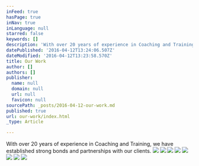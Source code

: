 ```yaml
---
inFeed: true
hasPage: true
inNav: true
inLanguage: null
starred: false
keywords: []
description: 'With over 20 years of experience in Coaching and Training, we have established strong bonds and partnerships with our clients.'
datePublished: '2016-04-12T13:24:06.507Z'
dateModified: '2016-04-12T13:23:58.570Z'
title: Our Work
author: []
authors: []
publisher:
  name: null
  domain: null
  url: null
  favicon: null
sourcePath: _posts/2016-04-12-our-work.md
published: true
url: our-work/index.html
_type: Article

---
```

With over 20 years of experience in Coaching and Training, we have established strong bonds and partnerships with our clients.
![](https://the-grid-user-content.s3-us-west-2.amazonaws.com/50bfb97a-6bfd-467e-9ae8-d2fcae1ea29a.jpg)
![](https://the-grid-user-content.s3-us-west-2.amazonaws.com/e7b8a4ac-2f62-4fd2-89c4-b1ae29730a39.jpg)
![](https://the-grid-user-content.s3-us-west-2.amazonaws.com/2cdb9ea8-e797-4cfd-b98d-06f2a63cd704.jpg)
![](https://s3-us-west-2.amazonaws.com/the-grid-img/p/8b32ef04724cc6a2bd34faae2a8de792445720a8.jpg)
![](https://the-grid-user-content.s3-us-west-2.amazonaws.com/3169059c-8baa-4d87-9f79-5fbf6cca36b2.jpg)
![](https://the-grid-user-content.s3-us-west-2.amazonaws.com/603906aa-1299-4402-a519-04fc0713d803.jpg)
![](https://the-grid-user-content.s3-us-west-2.amazonaws.com/e50c7b39-d83c-491e-a042-4427bf29dce0.jpg)
![](https://the-grid-user-content.s3-us-west-2.amazonaws.com/fb90609a-3c67-4f40-a896-204ddb85f481.jpg)